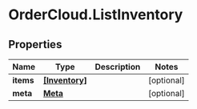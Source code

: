 # OrderCloud.ListInventory

## Properties
Name | Type | Description | Notes
------------ | ------------- | ------------- | -------------
**items** | [**[Inventory]**](Inventory.md) |  | [optional] 
**meta** | [**Meta**](Meta.md) |  | [optional] 


